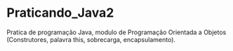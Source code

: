 # Praticando_Java2

Pratica de programação Java, modulo de Programação Orientada a Objetos (Construtores, palavra this, sobrecarga, encapsulamento).
